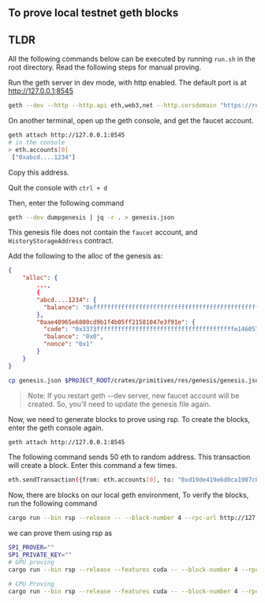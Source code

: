## To prove local testnet geth blocks 

## TLDR
All the following commands below can be executed by running `run.sh` in the root directory. Read the following steps for manual proving.


Run the geth server in dev mode, with http enabled. The default port is at http://127.0.0.1:8545
```sh
geth --dev --http --http.api eth,web3,net --http.corsdomain "https://remix.ethereum.org/" 
```

On another terminal, open up the geth console, and get the faucet account.
```sh
geth attach http://127.0.0.1:8545
# in the console
> eth.accounts[0]
 ["0xabcd....1234"]
```

Copy this address. 

Quit the console with `ctrl + d`

Then, enter the following command 

```sh
geth --dev dumpgenesis | jq -r . > genesis.json
```

This genesis file does not contain the `faucet` account, and `HistoryStorageAddress` contract.

Add the following to the alloc of the genesis as:
```json
{
	"alloc": {
		...,
		{
	    "abcd....1234": {
	      "balance": "0xfffffffffffffffffffffffffffffffffffffffffffffffffffffffffffffff7"
	    },
	    "0aae40965e6800cd9b1f4b05ff21581047e3f91e": {
	      "code": "0x3373fffffffffffffffffffffffffffffffffffffffe1460575767ffffffffffffffff5f3511605357600143035f3511604b575f35612000014311604b57611fff5f3516545f5260205ff35b5f5f5260205ff35b5f5ffd5b5f35611fff60014303165500",
	      "balance": "0x0",
	      "nonce": "0x1"
	    }
	}
}
```


```sh
cp genesis.json $PROJECT_ROOT/crates/primitives/res/genesis/genesis.json
```

> Note: If you restart geth --dev server, new faucet account will be created. So, you'll need to update the genesis file again.

Now, we need to generate blocks to prove using rsp. To create the blocks, enter the geth console again.
```sh
geth attach http://127.0.0.1:8545
```

The following command sends 50 eth to random address. This transaction will create a block. Enter this command a few times.
```sh
eth.sendTransaction({from: eth.accounts[0], to: "0xd19de419e6d0ca1907c09b9ee25a071d007a80b4", value: web3.toWei(50, "ether")})
```

Now, there are blocks on our local geth environment, 
To verify the blocks, run the following command
```sh
cargo run --bin rsp --release -- --block-number 4 --rpc-url http://127.0.0.1:8545 --chain-id 1337
```
we can prove them using rsp as 

```sh
SP1_PROVER=""
SP1_PRIVATE_KEY=""
# GPU proving
cargo run --bin rsp --release --features cuda -- --block-number 4 --rpc-url http://127.0.0.1:8545 --chain-id 1337 --prove
```

```sh
# CPU Proving
cargo run --bin rsp --release --features cuda -- --block-number 4 --rpc-url http://127.0.0.1:8545 --chain-id 1337 --prove
```


